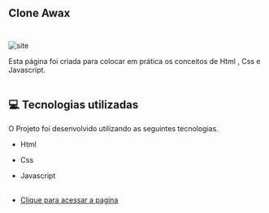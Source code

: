 ## Clone Awax <br/><br/>

![site](https://user-images.githubusercontent.com/66651121/132107818-8eac1e06-3a45-4fbb-b166-79067461ff8c.png)


Esta página foi criada para colocar em prática os conceitos de Html , Css e Javascript. <br/> <br/>

## 💻 Tecnologias utilizadas

O Projeto foi desenvolvido utilizando as seguintes tecnologias.

- Html
- Css
- Javascript <br/><br/>

- [Clique para acessar a pagina]( https://welton1986.github.io/SiteCloneAwax/)


